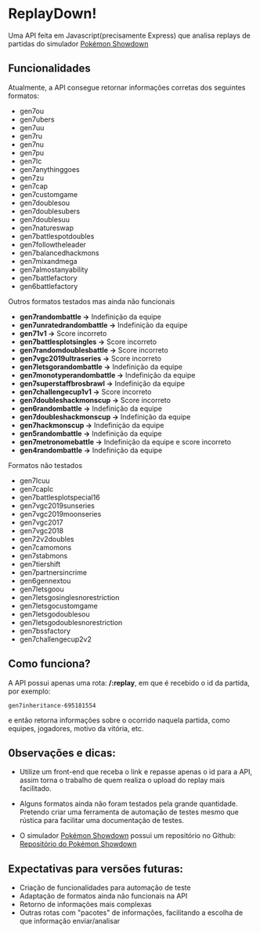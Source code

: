# ReplayDown!
Uma API feita em Javascript(precisamente Express) que analisa replays de partidas do simulador [Pokémon Showdown](https://play.pokemonshowdown.com/ "Um simulador de partidas competitivas Pokémon")

## Funcionalidades
Atualmente, a API consegue retornar informações corretas dos seguintes formatos:
* gen7ou
* gen7ubers
* gen7uu
* gen7ru
* gen7nu
* gen7pu
* gen7lc
* gen7anythinggoes
* gen7zu
* gen7cap
* gen7customgame
* gen7doublesou
* gen7doublesubers
* gen7doublesuu
* gen7natureswap
* gen7battlespotdoubles
* gen7followtheleader
* gen7balancedhackmons
* gen7mixandmega
* gen7almostanyability
* gen7battlefactory
* gen6battlefactory

Outros formatos testados mas ainda não funcionais
* **gen7randombattle ->** Indefinição da equipe
* **gen7unratedrandombattle ->** Indefinição da equipe
* **gen71v1 ->** Score incorreto
* **gen7battlesplotsingles ->** Score incorreto
* **gen7randomdoublesbattle ->** Score incorreto
* **gen7vgc2019ultraseries ->** Score incorreto
* **gen7letsgorandombattle ->** Indefinição da equipe
* **gen7monotyperandombattle ->** Indefinição da equipe
* **gen7superstaffbrosbrawl ->** Indefinição da equipe
* **gen7challengecup1v1 ->** Score incorreto
* **gen7doubleshackmonscup ->** Score incorreto
* **gen6randombattle ->** Indefinição da equipe
* **gen7doubleshackmonscup ->** Indefinição da equipe
* **gen7hackmonscup ->** Indefinição da equipe
* **gen5randombattle ->** Indefinição da equipe
* **gen7metronomebattle ->** Indefinição da equipe e score incorreto
* **gen4randombattle ->** Indefinição da equipe

Formatos não testados   
* gen7lcuu
* gen7caplc
* gen7battlesplotspecial16
* gen7vgc2019sunseries
* gen7vgc2019moonseries
* gen7vgc2017
* gen7vgc2018
* gen72v2doubles
* gen7camomons
* gen7stabmons
* gen7tiershift
* gen7partnersincrime
* gen6gennextou
* gen7letsgoou
* gen7letsgosinglesnorestriction
* gen7letsgocustomgame
* gen7letsgodoublesou
* gen7letsgodoublesnorestriction
* gen7bssfactory
* gen7challengecup2v2

## Como funciona?
A API possui apenas uma rota: **/:replay**, em que é recebido o id da partida, por exemplo:
    
    gen7inheritance-695181554

e então retorna informações sobre o ocorrido naquela partida, como equipes, jogadores, motivo da vitória, etc.

## 0bservações e dicas:
* Utilize um front-end que receba o link e repasse apenas o id para a API, assim torna o trabalho de quem realiza
    o upload do replay mais facilitado.

* Alguns formatos ainda não foram testados pela grande quantidade. Pretendo criar uma ferramenta de automação de testes mesmo que rústica para facilitar uma documentação de testes.

* O simulador [Pokémon Showdown](https://play.pokemonshowdown.com/ "Um simulador de partidas competitivas Pokémon") possui um repositório no Github: [Repositório do Pokémon Showdown](https://github.com/Zarel/Pokemon-Showdown "Repositório do Pokémon Showdown")

## Expectativas para versões futuras:
* Criação de funcionalidades para automação de teste
* Adaptação de formatos ainda não funcionais na API
* Retorno de informações mais complexas
* Outras rotas com "pacotes" de informações, facilitando a escolha de que informação enviar/analisar

